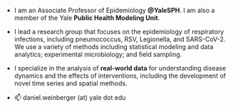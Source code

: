 - I am an Associate Professor of Epidemiology **@YaleSPH**. I am also a member of the Yale **Public Health Modeling Unit**. 

- I lead a research group that focuses on the epidemiology of respiratory infections, including pneumococcus, RSV, Legionella, and SARS-CoV-2. We use a variety of methods including statistical modeling and data analytics; experimental microbiology; and field sampling. 

- I specialize in the analysis of **real-world data** for understanding disease dynamics and the effects of interventions, including the development of novel time series and spatial methods. 

- 📫 daniel.weinberger (at) yale dot edu

<!---
DanWeinberger/DanWeinberger is a ✨ special ✨ repository because its `README.md` (this file) appears on your GitHub profile.
You can click the Preview link to take a look at your changes.
--->
